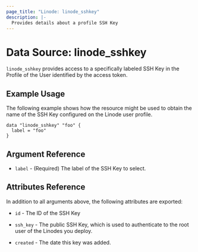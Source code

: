 ```yaml
---
page_title: "Linode: linode_sshkey"
description: |-
  Provides details about a profile SSH Key
---
```


# Data Source: linode\_sshkey

`linode_sshkey` provides access to a specifically labeled SSH Key in the Profile of the User identified by the access token.

## Example Usage

The following example shows how the resource might be used to obtain the name of the SSH Key configured on the Linode user profile.

```hcl
data "linode_sshkey" "foo" {
  label = "foo"
}
```

## Argument Reference

- `label` - (Required) The label of the SSH Key to select.

## Attributes Reference

In addition to all arguments above, the following attributes are exported:

- `id` - The ID of the SSH Key

- `ssh_key` - The public SSH Key, which is used to authenticate to the root user of the Linodes you deploy.

- `created` - The date this key was added.
